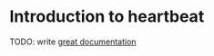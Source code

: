 # Introduction to heartbeat

TODO: write [great documentation](http://jacobian.org/writing/what-to-write/)
